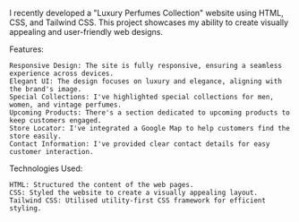I recently developed a "Luxury Perfumes Collection" website using HTML, CSS, and Tailwind CSS. This project showcases my ability to create visually appealing and user-friendly web designs.

Features:

    Responsive Design: The site is fully responsive, ensuring a seamless experience across devices.
    Elegant UI: The design focuses on luxury and elegance, aligning with the brand's image.
    Special Collections: I've highlighted special collections for men, women, and vintage perfumes.
    Upcoming Products: There's a section dedicated to upcoming products to keep customers engaged.
    Store Locator: I've integrated a Google Map to help customers find the store easily.
    Contact Information: I've provided clear contact details for easy customer interaction.


Technologies Used:

    HTML: Structured the content of the web pages.
    CSS: Styled the website to create a visually appealing layout.
    Tailwind CSS: Utilised utility-first CSS framework for efficient styling.
